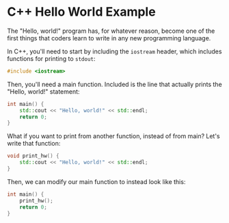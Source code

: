 # C++ Hello World Example

The "Hello, world!" program has, for whatever reason, become one of the first things
that coders learn to write in any new programming language.

In C++, you'll need to start by including the `iostream` header, which includes
functions for printing to `stdout`:

```cpp { "append": { "file": "example.cpp" } }
#include <iostream>
```

Then, you'll need a main function. Included is the line that actually prints
the "Hello, world!" statement:

```cpp { "append": { "file": "example.cpp" } }
int main() {
    std::cout << "Hello, world!" << std::endl;
    return 0;
}
```

What if you want to print from another function, instead of from main?
Let's write that function:

```cpp { "insert": { "file": "example.cpp", "line": 1 } }
void print_hw() {
    std::cout << "Hello, world!" << std::endl;
}
```

Then, we can modify our main function to instead look like this:
```cpp { "diff": { "file": "example.cpp", "first": 4, "last": 7 } }
int main() {
    print_hw();
    return 0;
}
```

